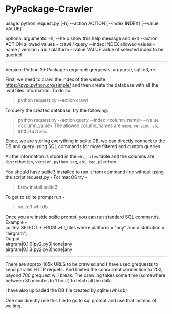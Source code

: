 # PyPackage-Crawler

usage: 
python request.py [-h] --action ACTION [--index INDEX] [--value VALUE]

optional arguments:
  -h, --help       show this help message and exit
  --action ACTION  allowed values - crawl / query
  --index INDEX    allowed values - name / version / abi / platform
  --value VALUE    value of selected index to be queried

****************************************************************************************************

Version: Python 3+
Packages required: grequests, argparse, sqlite3, re

First, we need to crawl the index of the website https://pypi.python.org/simple/ and then create the database with all the .whl files information. To do so:
> python request.py --action crawl

To query the created database, try the following: 
> python request.py --action query --index <column_name> --value <column_value> 
The allowed column_names are `name`, `version`, `abi` and `platform`. 

Since, we are storing everything in sqlite DB, we can directly connect to the DB and query using SQL commands for more filtered and custom queries.

All the information is stored in the `whl_files` table and the columns are `distribution`, `version`, `python_tag`, `abi_tag`, `platform`. 

You should have sqlite3 installed to run it from command line without using the script request.py - 
For macOS try - 
> brew install sqlite3 

To get to sqlite prompt run - 
> sqlite3 whl.db

Once you are inside sqlite prompt, you can run standard SQL commands. <br />
Example - <br />
sqlite> SELECT * FROM whl_files where platform = "any" and distribution = "airgram"; <br />
Output - <br />
airgram|0.1.0|py2.py3|none|any <br />
airgram|0.1.3|py2.py3|none|any <br />

****************************************************************************************************

There are approx 105k URLS to be crawled and I have used grequests to send parallel HTTP requets. And limited the concurrent connection to 200, beyond 700 grequest will break. The crawling takes some time (somewhere between 30 minutes to 1 hour) to fetch all the data.

I have also uploaded the DB file created by sqlite (whl.db)

One can directly use this file to go to sql prompt and use that instead of waiting.
